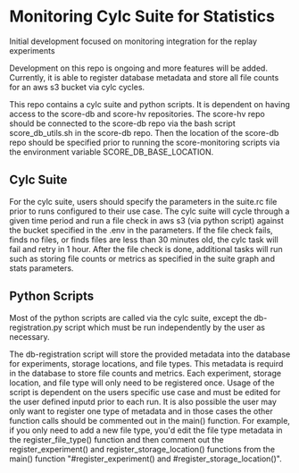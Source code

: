 # Monitoring Cylc Suite for Statistics 

Initial development focused on monitoring integration for the replay experiments

Development on this repo is ongoing and more features will be added. Currently, it is able to register database metadata and store all file counts for an aws s3 bucket via cylc cycles. 

This repo contains a cylc suite and python scripts. It is dependent on having access to the score-db and score-hv repositories. The score-hv repo should be connected to the score-db repo via the bash script score_db_utils.sh in the score-db repo. Then the location of the score-db repo should be specified prior to running the score-monitoring scripts via the environment variable SCORE_DB_BASE_LOCATION. 

## Cylc Suite
For the cylc suite, users should specify the parameters in the suite.rc file prior to runs configured to their use case. The cylc suite will cycle through a given time period and run a file check in aws s3 (via python script) against the bucket specified in the .env in the parameters. If the file check fails, finds no files, or finds files are less than 30 minutes old, the cylc task will fail and retry in 1 hour.  After the file check is done, additional tasks will run such as storing file counts or metrics as specified in the suite graph and stats parameters.


## Python Scripts
Most of the python scripts are called via the cylc suite, except the db-registration.py script which must be run independently by the user as necessary.

The db-registration script will store the provided metadata into the database for experiments, storage locations, and file types. This metadata is requird in the database to store file counts and metrics. Each experiment, storage location, and file type will only need to be registered once. Usage of the script is dependent on the users specific use case and must be edited for the user defined inputd prior to each run. It is also possible the user may only want to register one type of metadata and in those cases the other function calls should be commented out in the main() function. For example, if you only need to add a new file type, you'd edit the file type metadata in the register_file_type() function and then comment out the register_experiment() and register_storage_location() functions from the main() function "#register_experiment() and #register_storage_location()".